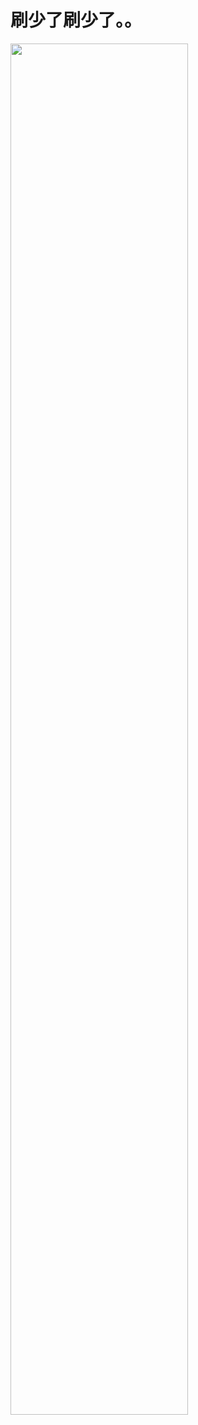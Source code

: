 # 刷少了刷少了。。

<img src="https://github.com/windwj000/algorithm/blob/master/pic/profile.png" width="75%">